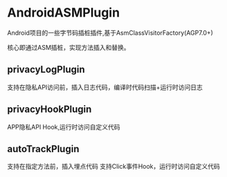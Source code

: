 # AndroidASMPlugin
 Android项目的一些字节码插桩插件,基于AsmClassVisitorFactory(AGP7.0+)
 
 核心即通过ASM插桩，实现方法插入和替换。
 
 ## privacyLogPlugin
 支持在隐私API访问前，插入日志代码，编译时代码扫描+运行时访问日志

 ## privacyHookPlugin
 APP隐私API Hook,运行时访问自定义代码
 
 ## autoTrackPlugin
 支持在指定方法前，插入埋点代码
 支持Click事件Hook，运行时访问自定义代码
